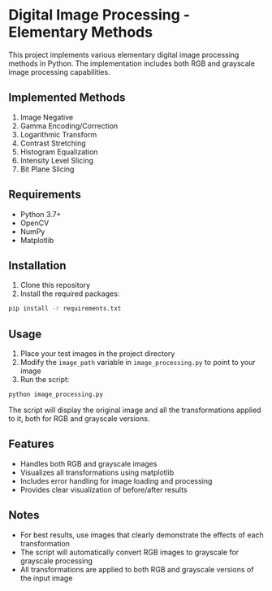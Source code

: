 # Digital Image Processing - Elementary Methods

This project implements various elementary digital image processing methods in Python. The implementation includes both RGB and grayscale image processing capabilities.

## Implemented Methods

1. Image Negative
2. Gamma Encoding/Correction
3. Logarithmic Transform
4. Contrast Stretching
5. Histogram Equalization
6. Intensity Level Slicing
7. Bit Plane Slicing

## Requirements

- Python 3.7+
- OpenCV
- NumPy
- Matplotlib

## Installation

1. Clone this repository
2. Install the required packages:

```bash
pip install -r requirements.txt
```

## Usage

1. Place your test images in the project directory
2. Modify the `image_path` variable in `image_processing.py` to point to your image
3. Run the script:

```bash
python image_processing.py
```

The script will display the original image and all the transformations applied to it, both for RGB and grayscale versions.

## Features

- Handles both RGB and grayscale images
- Visualizes all transformations using matplotlib
- Includes error handling for image loading and processing
- Provides clear visualization of before/after results

## Notes

- For best results, use images that clearly demonstrate the effects of each transformation
- The script will automatically convert RGB images to grayscale for grayscale processing
- All transformations are applied to both RGB and grayscale versions of the input image
